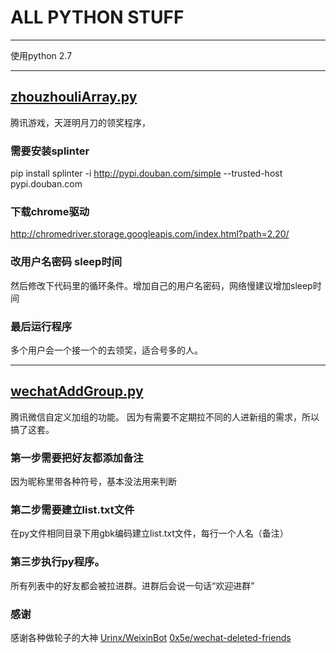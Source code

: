 # ALL PYTHON STUFF
***
使用python 2.7
***

## [zhouzhouliArray.py](zhouzhouliArray.py)
腾讯游戏，天涯明月刀的领奖程序，
### 需要安装splinter
pip install splinter -i http://pypi.douban.com/simple --trusted-host pypi.douban.com
### 下载chrome驱动
http://chromedriver.storage.googleapis.com/index.html?path=2.20/
### 改用户名密码 sleep时间
然后修改下代码里的循环条件。增加自己的用户名密码，网络慢建议增加sleep时间
### 最后运行程序
多个用户会一个接一个的去领奖，适合号多的人。
***
## [wechatAddGroup.py](wechatAddGroup.py)
腾讯微信自定义加组的功能。
因为有需要不定期拉不同的人进新组的需求，所以搞了这套。
### 第一步需要把好友都添加备注
因为昵称里带各种符号，基本没法用来判断
### 第二步需要建立list.txt文件
在py文件相同目录下用gbk编码建立list.txt文件，每行一个人名（备注）
### 第三步执行py程序。
所有列表中的好友都会被拉进群。进群后会说一句话“欢迎进群”
### 感谢
感谢各种做轮子的大神
[Urinx/WeixinBot](https://github.com/Urinx/WeixinBot/)
[0x5e/wechat-deleted-friends](https://github.com/0x5e/wechat-deleted-friends/)
